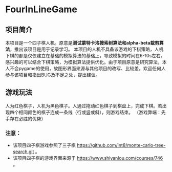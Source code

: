 # FourInLineGame
## 项目简介
本项目是一个四子棋人机。原意是**测试蒙特卡洛搜索树算法和alpha-beta裁剪算法**，推出该项目是用于记录学习。
本项目的人机不具备该游戏的下棋策略，人机下棋的都是仅仅建立在基础的模拟算法的基础上，导致模拟的时间在6-10s左右。
感兴趣的可以结合下棋策略，为模拟算法提供优化。由于项目原意是研究算法，本人不会pygame的使用，故图形界面来源与其他项目的改写、比较差。欢迎任何人参与该项目和指出BUG及不足之处，提出建议。

## 游戏玩法
人为红色棋子，人机为黑色棋子。人通过拖动红色棋子到棋盘上，完成下棋。若出现四个相同颜色的棋子连成一条线（行或竖或斜），则游戏结束。
（游戏弊端：先手存在必胜的优势）

### 注意：
- 该项目四子棋游戏参照了三子棋 https://github.com/int8/monte-carlo-tree-search.git 。
- 该项目四子棋的游戏界面来源于 https://www.shiyanlou.com/courses/746 。

